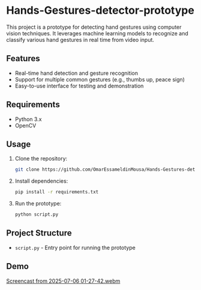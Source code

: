 # Hands-Gestures-detector-prototype

This project is a prototype for detecting hand gestures using computer vision techniques. It leverages machine learning models to recognize and classify various hand gestures in real time from video input.

## Features

- Real-time hand detection and gesture recognition
- Support for multiple common gestures (e.g., thumbs up, peace sign)
- Easy-to-use interface for testing and demonstration

## Requirements

- Python 3.x
- OpenCV

## Usage

1. Clone the repository:
    ```bash
    git clone https://github.com/OmarEssameldinMousa/Hands-Gestures-detector-prototype.git
    ```
2. Install dependencies:
    ```bash
    pip install -r requirements.txt
    ```
3. Run the prototype:
    ```bash
    python script.py
    ```

## Project Structure

- `script.py` - Entry point for running the prototype

## Demo

[Screencast from 2025-07-06 01-27-42.webm](https://github.com/user-attachments/assets/94f55353-5fee-406c-aa92-2450899e15e2)

